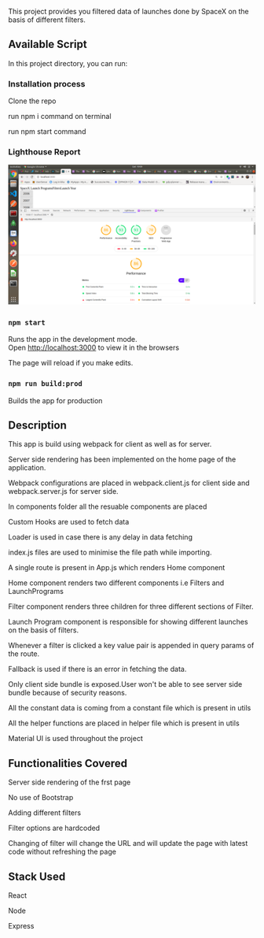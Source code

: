 This project provides you filtered data of launches done by SpaceX on the basis of different filters.

## Available Script




In this project directory, you can run:

### Installation process

Clone the repo

run npm i command on terminal

run npm start command

### Lighthouse Report

[![Lighthouse Report](https://github.com/madhavbansal/SpaceX/blob/main/lightHouseReport.png)](#Report)

### `npm start`

Runs the app in the development mode.<br />
Open [http://localhost:3000](http://localhost:3000) to view it in the browsers

The page will reload if you make edits.<br />



### `npm run build:prod`

Builds the app for production<br />



## Description

This app is build using webpack for client as well as for server.

Server side rendering has been implemented on the home page of the application.

Webpack configurations are placed in webpack.client.js for client side and webpack.server.js for server side.

In components folder all the resuable components are placed

Custom Hooks are used to fetch data

Loader is used in case there is any delay in data fetching

index.js files are used to minimise the file path while importing.

A single route is present in App.js which renders Home component

Home component renders two different components i.e Filters and LaunchPrograms

Filter component renders three children for three different sections of Filter.

Launch Program component is responsible for showing different launches on the basis of filters.

Whenever a filter is clicked a key value pair is appended in query params of the route.

Fallback is used if there is an error in fetching the data.

Only client side bundle is exposed.User won't be able to see server side bundle because of security reasons.

All the constant data is coming from a constant file which is present in utils

All the helper functions are placed in helper file which is present in utils

Material UI is used throughout the project



## Functionalities Covered

Server side rendering of the frst page

No use of Bootstrap

Adding different filters

Filter options are hardcoded

Changing of filter will change the URL and will update the page with latest code without refreshing the page


## Stack Used

React

Node

Express







